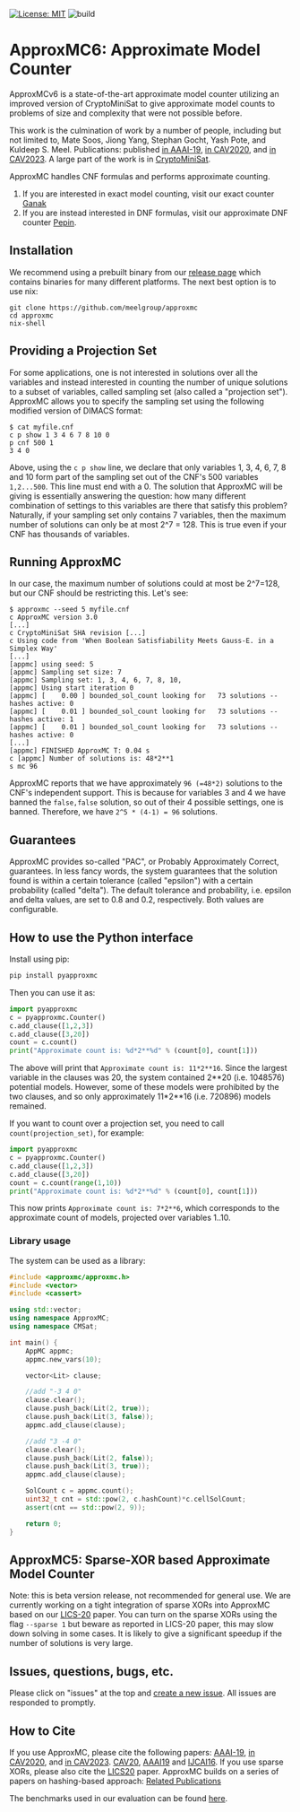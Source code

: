 [![License: MIT](https://img.shields.io/badge/License-MIT-yellow.svg)](https://opensource.org/licenses/MIT)
![build](https://github.com/meelgroup/approxmc/workflows/build/badge.svg)

# ApproxMC6: Approximate Model Counter
ApproxMCv6 is a state-of-the-art approximate model counter utilizing an
improved version of CryptoMiniSat to give approximate model counts to problems
of size and complexity that were not possible before.

This work is the culmination of work by a number of people, including but not
limited to, Mate Soos, Jiong Yang, Stephan Gocht, Yash Pote, and Kuldeep S.
Meel. Publications: published [in
AAAI-19](https://www.cs.toronto.edu/~meel/Papers/aaai19-sm.pdf), [in
CAV2020](https://www.cs.toronto.edu/~meel/Papers/cav20-sgm.pdf), and [in
CAV2023](https://arxiv.org/pdf/2305.09247). A large part of the work is in
[CryptoMiniSat](https://github.com/msoos/cryptominisat).

ApproxMC handles CNF formulas and performs approximate counting.
1. If you are interested in exact model counting, visit our exact counter
   [Ganak](http://github.com/meelgroup/ganak)
2. If you are instead interested in DNF formulas, visit our approximate DNF
   counter [Pepin](https://github.com/meelgroup/pepin).

## Installation
We recommend using a prebuilt binary from our [release
page](https://github.com/meelgroup/approxmc/releases) which contains binaries
for many different platforms. The next best option is to use nix:
```shell
git clone https://github.com/meelgroup/approxmc
cd approxmc
nix-shell
```

## Providing a Projection Set
For some applications, one is not interested in solutions over all the
variables and instead interested in counting the number of unique solutions to
a subset of variables, called sampling set (also called a "projection set").
ApproxMC allows you to specify the sampling set using the following modified
version of DIMACS format:

```plain
$ cat myfile.cnf
c p show 1 3 4 6 7 8 10 0
p cnf 500 1
3 4 0
```
Above, using the `c p show` line, we declare that only variables 1, 3, 4, 6, 7,
8 and 10 form part of the sampling set out of the CNF's 500 variables
`1,2...500`. This line must end with a 0. The solution that ApproxMC will be
giving is essentially answering the question: how many different combination of
settings to this variables are there that satisfy this problem? Naturally, if
your sampling set only contains 7 variables, then the maximum number of
solutions can only be at most 2^7 = 128. This is true even if your CNF has
thousands of variables.

## Running ApproxMC
In our case, the maximum number of solutions could at most be 2^7=128, but our
CNF should be restricting this. Let's see:

```plain
$ approxmc --seed 5 myfile.cnf
c ApproxMC version 3.0
[...]
c CryptoMiniSat SHA revision [...]
c Using code from 'When Boolean Satisfiability Meets Gauss-E. in a Simplex Way'
[...]
[appmc] using seed: 5
[appmc] Sampling set size: 7
[appmc] Sampling set: 1, 3, 4, 6, 7, 8, 10,
[appmc] Using start iteration 0
[appmc] [    0.00 ] bounded_sol_count looking for   73 solutions -- hashes active: 0
[appmc] [    0.01 ] bounded_sol_count looking for   73 solutions -- hashes active: 1
[appmc] [    0.01 ] bounded_sol_count looking for   73 solutions -- hashes active: 0
[...]
[appmc] FINISHED ApproxMC T: 0.04 s
c [appmc] Number of solutions is: 48*2**1
s mc 96
```
ApproxMC reports that we have approximately `96 (=48*2)` solutions to the CNF's
independent support. This is because for variables 3 and 4 we have banned the
`false,false` solution, so out of their 4 possible settings, one is banned.
Therefore, we have `2^5 * (4-1) = 96` solutions.

## Guarantees
ApproxMC provides so-called "PAC", or Probably Approximately Correct,
guarantees. In less fancy words, the system guarantees that the solution found
is within a certain tolerance (called "epsilon") with a certain probability
(called "delta"). The default tolerance and probability, i.e. epsilon and delta
values, are set to 0.8 and 0.2, respectively. Both values are configurable.

## How to use the Python interface
Install using pip:
```bash
pip install pyapproxmc
```

Then you can use it as:
```python
import pyapproxmc
c = pyapproxmc.Counter()
c.add_clause([1,2,3])
c.add_clause([3,20])
count = c.count()
print("Approximate count is: %d*2**%d" % (count[0], count[1]))
```

The above will print that `Approximate count is: 11*2**16`. Since the largest
variable in the clauses was 20, the system contained 2\*\*20 (i.e. 1048576)
potential models. However, some of these models were prohibited by the two
clauses, and so only approximately 11*2\*\*16 (i.e. 720896) models remained.

If you want to count over a projection set, you need to call
`count(projection_set)`, for example:
```python
import pyapproxmc
c = pyapproxmc.Counter()
c.add_clause([1,2,3])
c.add_clause([3,20])
count = c.count(range(1,10))
print("Approximate count is: %d*2**%d" % (count[0], count[1]))
```

This now prints `Approximate count is: 7*2**6`, which corresponds to the
approximate count of models, projected over variables 1..10.

### Library usage
The system can be used as a library:

```c++
#include <approxmc/approxmc.h>
#include <vector>
#include <cassert>

using std::vector;
using namespace ApproxMC;
using namespace CMSat;

int main() {
    AppMC appmc;
    appmc.new_vars(10);

    vector<Lit> clause;

    //add "-3 4 0"
    clause.clear();
    clause.push_back(Lit(2, true));
    clause.push_back(Lit(3, false));
    appmc.add_clause(clause);

    //add "3 -4 0"
    clause.clear();
    clause.push_back(Lit(2, false));
    clause.push_back(Lit(3, true));
    appmc.add_clause(clause);

    SolCount c = appmc.count();
    uint32_t cnt = std::pow(2, c.hashCount)*c.cellSolCount;
    assert(cnt == std::pow(2, 9));

    return 0;
}
```

## ApproxMC5: Sparse-XOR based Approximate Model Counter
Note: this is beta version release, not recommended for general use. We are
currently working on a tight integration of sparse XORs into ApproxMC based on
our [LICS-20](http://www.cs.toronto.edu/~meel/Papers/lics20-ma.pdf) paper. You
can turn on the sparse XORs using the flag `--sparse 1` but beware as reported in
LICS-20 paper, this may slow down solving in some cases. It is likely to give a
significant speedup if the number of solutions is very large.


## Issues, questions, bugs, etc.
Please click on "issues" at the top and [create a new issue](https://github.com/meelgroup/mis/issues/new). All issues are responded to promptly.

## How to Cite
If you use ApproxMC, please cite the following papers:
[AAAI-19](https://www.cs.toronto.edu/~meel/Papers/aaai19-sm.pdf), [in
CAV2020](https://www.cs.toronto.edu/~meel/Papers/cav20-sgm.pdf), and [in
CAV2023](https://arxiv.org/pdf/2305.09247).
[CAV20](https://dblp.uni-trier.de/rec/conf/cav/SoosGM20.html?view=bibtex),
[AAAI19](https://www.cs.toronto.edu/~meel/bib/SM19.bib) and
[IJCAI16](https://www.cs.toronto.edu/~meel/bib/CMV16.bib). If you use sparse
XORs, please also cite the
[LICS20](https://www.cs.toronto.edu/~meel/publications/AM20.bib) paper.
ApproxMC builds on a series of papers on hashing-based approach: [Related
Publications](https://www.cs.toronto.edu/~meel/publications.html)

The benchmarks used in our evaluation can be found [here](https://zenodo.org/records/10449477).
